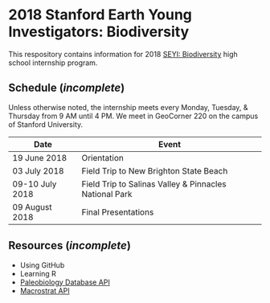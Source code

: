 # 2018 Stanford Earth Young Investigators: Biodiversity
This respository contains information for 2018 <a href="http://historyoflife.stanford.edu" target="_blank">SEYI: Biodiversity</a> high school internship program.

## Schedule (*incomplete*)
Unless otherwise noted, the internship meets every Monday, Tuesday, & Thursday from 9 AM until 4 PM.
We meet in GeoCorner 220 on the campus of Stanford University.

Date | Event
---- | -----
19 June 2018 | Orientation
03 July 2018 | Field Trip to New Brighton State Beach
09-10 July 2018 | Field Trip to Salinas Valley & Pinnacles National Park 
09 August 2018 | Final Presentations

## Resources (*incomplete*)
* Using GitHub
* Learning R
* [Paleobiology Database API](http://paleobiodb.org/data1.2)
* [Macrostrat API](http://macrostrat.org/api)
